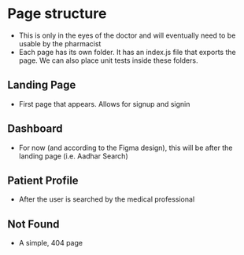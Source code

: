 # Page structure

- This is only in the eyes of the doctor and will eventually need to be usable by the pharmacist
- Each page has its own folder. It has an index.js file that exports the page. We can also place unit tests inside these folders.

## Landing Page

- First page that appears. Allows for signup and signin

## Dashboard

- For now (and according to the Figma design), this will be after the landing page (i.e. Aadhar Search)

## Patient Profile

- After the user is searched by the medical professional

## Not Found

- A simple, 404 page

